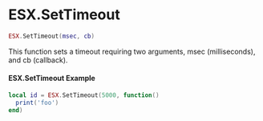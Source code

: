 # ESX.SetTimeout

```lua
ESX.SetTimeout(msec, cb)
```

This function sets a timeout requiring two arguments, msec (milliseconds), and cb (callback).

#### ESX.SetTimeout Example

```lua
local id = ESX.SetTimeout(5000, function()
  print('foo')
end)
```
